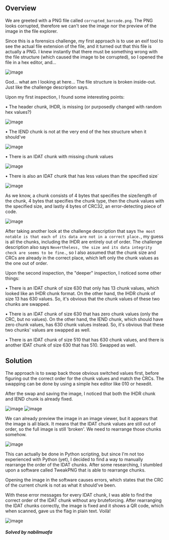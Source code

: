 ## Overview

We are greeted with a PNG file called `corrupted_barcode.png`. The PNG looks corrupted, therefore we can't see the image nor the preview of the image in the file explorer.

Since this is a forensics challenge, my first approach is to use an exif tool to see the actual file extension of the file, and it turned out that this file is actually a PNG. I knew instantly that there must be something wrong with the file structure (which caused the image to be corrupted), so I opened the file in a hex editor, and...

![image](https://user-images.githubusercontent.com/109450293/185901300-a3272b43-3bf4-404b-a295-553f28e490cb.png)

God... what am I looking at here... The file structure is broken inside-out. Just like the challenge description says.

Upon my first inspection, I found some interesting points:

• The header chunk, IHDR, is missing (or purposedly changed with random hex values?)

![image](https://user-images.githubusercontent.com/109450293/185901391-4e332914-250d-4119-b9a4-a76d499d7228.png)

• The IEND chunk is not at the very end of the hex structure when it should've

![image](https://user-images.githubusercontent.com/109450293/185901526-37b94359-0dc2-47d2-8d8b-a0415c6ff24a.png)

• There is an IDAT chunk with missing chunk values

![image](https://user-images.githubusercontent.com/109450293/185901749-a5e6debb-11e2-4673-a06a-84c4bc341415.png)

• There is also an IDAT chunk that has less values than the specified size`

![image](https://user-images.githubusercontent.com/109450293/185901670-9d3d0b19-f10b-4496-b1e8-536008d7905f.png)

As we know, a chunk consists of 4 bytes that specifies the size/length of the chunk, 4 bytes that specifies the chunk type, then the chunk values with the specified size, and lastly 4 bytes of CRC32, an error-detecting piece of code.

![image](https://user-images.githubusercontent.com/109450293/185901992-8ff9fee8-c6b1-4d90-8807-6cf170cc0313.png)


After taking another look at the challenge description that says `The most notable is that each of its data are not in a correct place.`, my guess is all the chunks, including the IHDR are entirely out of order. The challenge description also says `Nevertheless, the size and its data integrity check are seems to be fine.`, so I also assumed that the chunk size and CRCs are already in the correct place, which left only the chunk values as the one out of order.

Upon the second inspection, the "deeper" inspection, I noticed some other things:

• There is an IDAT chunk of size 630 that only has 13 chunk values, which looked like an IHDR chunk format. On the other hand, the IHDR chunk of size 13 has 630 values. So, it's obvious that the chunk values of these two chunks are swapped.

• There is an IDAT chunk of size 630 that has zero chunk values (only the CRC, but no values). On the other hand, the IEND chunk, which should have zero chunk values, has 630 chunk values instead. So, it's obvious that these two chunks' values are swapped as well.

• There is an IDAT chunk of size 510 that has 630 chunk values, and there is another IDAT chunk of size 630 that has 510. Swapped as well.

## Solution

The approach is to swap back those obvious switched values first, before figuring out the correct order for the chunk values and match the CRCs. The swapping can be done by using a simple hex editor like 010 or hexedit.

After the swap and saving the image, I noticed that both the IHDR chunk and IEND chunk is already fixed.

![image](https://user-images.githubusercontent.com/109450293/185902333-c23d8350-3bdb-4494-8310-4b72ae7e988d.png)
![image](https://user-images.githubusercontent.com/109450293/185902371-d902a826-e624-41a2-b95e-9cda167c36ad.png)

We can already preview the image in an image viewer, but it appears that the image is all black. It means that the IDAT chunk values are still out of order, so the full image is still 'broken'. We need to rearrange those chunks somehow.

![image](https://user-images.githubusercontent.com/109450293/185903851-bb0549ea-81e1-42a1-a94a-ae12783679bb.png)


This can actually be done in Python scripting, but since I'm not too experienced with Python (yet), I decided to find a way to manually rearrange the order of the IDAT chunks. After some researching, I stumbled upon a software called TweakPNG that is able to rearrange chunks.

Opening the image in the software causes errors, which states that the CRC of the current chunk is not as what it should've been.

With these error messages for every IDAT chunk, I was able to find the correct order of the IDAT chunk without any bruteforcing. After rearranging the IDAT chunks correctly, the image is fixed and it shows a QR code, which when scanned, gave us the flag in plain text. Voilà!

![image](https://user-images.githubusercontent.com/109450293/185902740-0772b00f-0783-4cc2-a004-7457d167838a.png)

##### Solved by nabilmuafa
